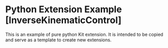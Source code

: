 # Python Extension Example [InverseKinematicControl]

This is an example of pure python Kit extension. It is intended to be copied and serve as a template to create new extensions.

